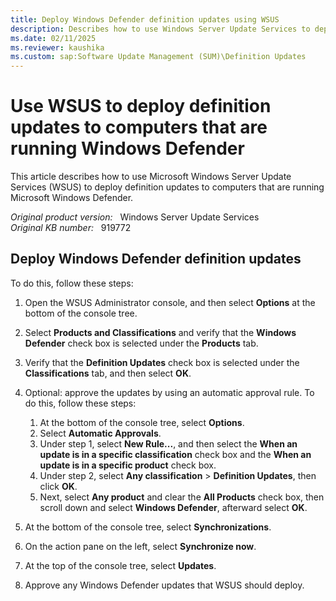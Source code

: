 ```yaml
---
title: Deploy Windows Defender definition updates using WSUS
description: Describes how to use Windows Server Update Services to deploy definition updates to computers that are running Windows Defender.
ms.date: 02/11/2025
ms.reviewer: kaushika
ms.custom: sap:Software Update Management (SUM)\Definition Updates
---
```

# Use WSUS to deploy definition updates to computers that are running Windows Defender

This article describes how to use Microsoft Windows Server Update Services (WSUS) to deploy definition updates to computers that are running Microsoft Windows Defender.

_Original product version:_ &nbsp; Windows Server Update Services  
_Original KB number:_ &nbsp; 919772

## Deploy Windows Defender definition updates

To do this, follow these steps:

1. Open the WSUS Administrator console, and then select **Options** at the bottom of the console tree.
2. Select **Products and Classifications** and verify that the **Windows Defender** check box is selected under the **Products** tab.
3. Verify that the **Definition Updates** check box is selected under the **Classifications** tab, and then select **OK**.

4. Optional: approve the updates by using an automatic approval rule. To do this, follow these steps:
   1. At the bottom of the console tree, select **Options**.
   2. Select **Automatic Approvals**.
   3. Under step 1, select **New Rule...**, and then select the **When an update is in a specific classification** check box and the **When an update is in a specific product** check box.
   4. Under step 2, select **Any classification** > **Definition Updates**, then click **OK**.
   5. Next, select **Any product** and clear the **All Products** check box, then scroll down and select **Windows Defender**, afterward select **OK**.

5. At the bottom of the console tree, select **Synchronizations**.
6. On the action pane on the left, select **Synchronize now**.
7. At the top of the console tree, select **Updates**.
8. Approve any Windows Defender updates that WSUS should deploy.

